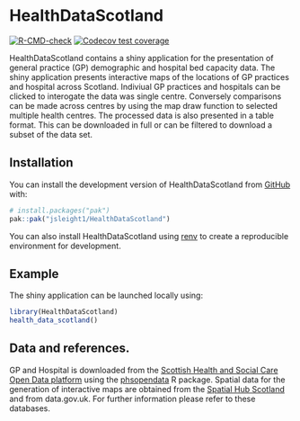 
<!-- README.md is generated from README.Rmd. Please edit that file -->

# HealthDataScotland

<!-- badges: start -->

[![R-CMD-check](https://github.com/jsleight1/HealthDataScotland/actions/workflows/check-standard.yaml/badge.svg)](https://github.com/jsleight1/HealthDataScotland/actions/workflows/check-standard.yaml)
[![Codecov test
coverage](https://codecov.io/gh/jsleight1/HealthDataScotland/branch/1-development/graph/badge.svg)](https://app.codecov.io/gh/jsleight1/HealthDataScotland/?branch=1-development)
<!-- badges: end -->

HealthDataScotland contains a shiny application for the presentation of
general practice (GP) demographic and hospital bed capacity data. The
shiny application presents interactive maps of the locations of GP
practices and hospital across Scotland. Indiviual GP practices and
hospitals can be clicked to interogate the data was single centre.
Conversely comparisons can be made across centres by using the map draw
function to selected multiple health centres. The processed data is also
presented in a table format. This can be downloaded in full or can be
filtered to download a subset of the data set.

## Installation

You can install the development version of HealthDataScotland from
[GitHub](https://github.com/) with:

``` r
# install.packages("pak")
pak::pak("jsleight1/HealthDataScotland")
```

You can also install HealthDataScotland using
[renv](https://rstudio.github.io/renv/articles/renv.html) to create a
reproducible environment for development.

## Example

The shiny application can be launched locally using:

``` r
library(HealthDataScotland)
health_data_scotland()
```

## Data and references.

GP and Hospital is downloaded from the [Scottish Health and Social Care
Open Data platform](https://www.opendata.nhs.scot/) using the
[phsopendata](https://github.com/Public-Health-Scotland/phsopendata/) R
package. Spatial data for the generation of interactive maps are
obtained from the [Spatial Hub Scotland](https://data.spatialhub.scot/)
and from data.gov.uk. For further information please refer to these
databases.
